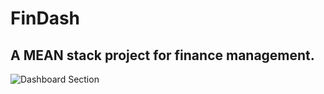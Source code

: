 # **FinDash**

## A MEAN stack project for finance management.

![Dashboard Section](https://i.imgur.com/WnuX3Hh.png)